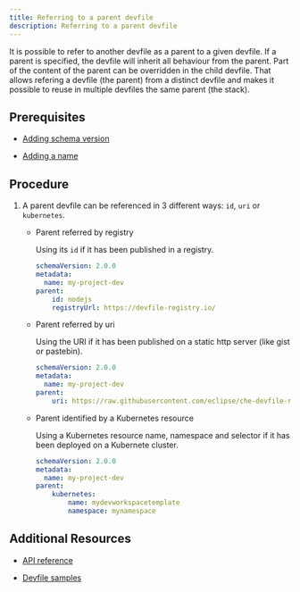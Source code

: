 ```yaml
---
title: Referring to a parent devfile
description: Referring to a parent devfile
---
```


It is possible to refer to another devfile as a parent to a given
devfile. If a parent is specified, the devfile will inherit all
behaviour from the parent. Part of the content of the parent can be
overridden in the child devfile. That allows refering a devfile (the
parent) from a distinct devfile and makes it possible to reuse in
multiple devfiles the same parent (the stack).

## Prerequisites

- [Adding schema version](./versions)

- [Adding a name](./metadata)

## Procedure

1. A parent devfile can be referenced in 3 different ways: `id`, `uri`
    or `kubernetes`.

    - Parent referred by registry

        Using its `id` if it has been published in a registry.

        ```yaml {% filename="devfile.yaml" %}
        schemaVersion: 2.0.0
        metadata:
          name: my-project-dev
        parent:
            id: nodejs
            registryUrl: https://devfile-registry.io/
        ```

    - Parent referred by uri
  
        Using the URI if it has been published on a static http server (like
        gist or pastebin).

        ```yaml {% filename="devfile.yaml" %}
        schemaVersion: 2.0.0
        metadata:
          name: my-project-dev
        parent:
            uri: https://raw.githubusercontent.com/eclipse/che-devfile-registry/master/devfiles/nodejs/devfile.yaml
        ```

    - Parent identified by a Kubernetes resource
  
        Using a Kubernetes resource name, namespace and selector if it has
        been deployed on a Kubernete cluster.

        ```yaml {% filename="devfile.yaml" %}
        schemaVersion: 2.0.0
        metadata:
          name: my-project-dev
        parent:
            kubernetes:
                name: mydevworkspacetemplate
                namespace: mynamespace
        ```

## Additional Resources

- [API reference](./devfile-schema)

- [Devfile samples](./devfile-samples)
